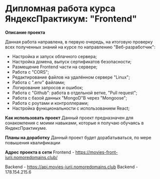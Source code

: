 # Дипломная работа курса ЯндексПрактикум: "Frontend"

**Описание проекта**

Данная работа направлена, в первую очередь, на итоговую проверку всех полученных знаний на курсе по направлению "Веб-разработчик":
* Настройка и запуск облачного сервера;
* Настройка домена, выпуск сертификатов безопасности;
* Размещение Frontend части на сервере;
* Работа с "CORS";
* Редактирование файлов на удалённом сервере "Linux";
* Работа с ".env" файлами;
* Логирование запросов и ошибок;
* Работа с "Github": работа в отдельной ветке, "Pull request";
* Работа с базой данных "MongoD"B через "Mongoose";
* Работа с роутами и контроллерами;
* Настройка функциональности с использованием React;




**Как использовать проект**
Данный проект предназначен для ознакомления с моими навыками, которые я получаю обучаясь в ЯндексПрактикуме.

**Планы на доработку**
Данный проект будет дорабатываться, по мере повышения квалификации

**Адрес проекта в сети**
Frontend - https://movies-front-iurii.nomoredomains.club/

Backend - https://api.movies-iurii.nomoredomains.club
Backend - 178.154.215.6
